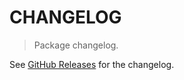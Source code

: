 # CHANGELOG

> Package changelog.

See [GitHub Releases](https://github.com/stdlib-js/math-iter-special-log1pexp/releases) for the changelog.